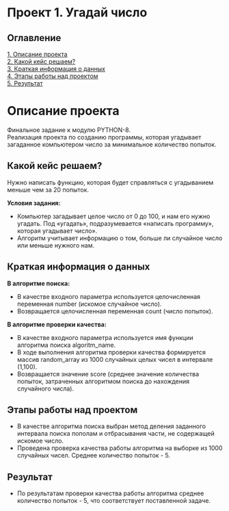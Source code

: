 # Проект 1. Угадай число 

## Оглавление
[1. Описание проекта](https://github.com/anton031179/sf_data_science/tree/main/IDE/project_P8/README.md#Описание-проскта)  
[2. Какой кейс решаем?](https://github.com/anton031179/sf_data_science/tree/main/IDE/project_P8/README.md#Какой-кейс-решаем)  
[3. Краткая информация о данных](https://github.com/anton031179/sf_data_science/tree/main/IDE/project_P8/README.md#Краткая-ииформация-о-данных)  
[4. Этапы работы над проектом](https://github.com/anton031179/sf_data_science/tree/main/IDE/project_P8/README.md#Этапы-работы-над-проектом)  
[5. Результат](https://github.com/anton031179/sf_data_science/tree/main/IDE/project_P8/README.md#Peзультат)   

# Описание проекта 
Финальное задание к модулю PYTHON-8.  
Реализация проекта по созданию программы, которая угадывает загаданное компьютером число за минимальное количество попыток.  
				
## Какой кейс решаем?
Нужно написать функцию, которая будет справляться с угадыванием меньше чем за 20 попыток.

**Условия задания:**
- Компьютер загадывает целое число от 0 до 100, и нам его нужно угадать. Под «угадать», подразумевается «написать программу», которая угадывает число».
- Алгоритм учитывает информацию о том, больше ли случайное число или меньше нужного нам.

## Краткая информация о данных
**В алгоритме поиска:** 
- В качестве входного параметра используется целочисленная переменная number (искомое случайное число).  
- Возвращается целочисленная переменная count (число попыток).  

**В алгоритме проверки качества:** 
- В качестве входного параметра используется имя функции алгоритма поиска algoritm_name.  
- В ходе выполнения алгоритма проверки качества формируется массив random_array из 1000 случайных целых чисел в интервале (1,100).    
- Возвращается значение score (среднее значение количества попыток, затраченных алгоритмом поиска до нахождения случайного числа).  

## Этапы работы над проектом
- В качестве алгоритма поиска выбран метод деления заданного интервала поиска пополам и отбрасывания части, не содержащей искомое число.  
- Проведена проверка качества работы алгоритма на выборке из 1000 случайных чисел. Среднее количество попыток - 5.  

## Результат  
- По результатам проверки качества работы алгоритма среднее количество попыток - 5, что соответствует поставленной задаче.

